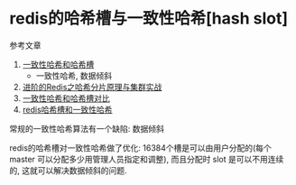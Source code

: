 # redis的哈希槽与一致性哈希[hash slot]

参考文章

1. [一致性哈希和哈希槽](https://www.jianshu.com/p/6ad87a1f070e)
    - 一致性哈希, 数据倾斜
2. [进阶的Redis之哈希分片原理与集群实战](https://zackku.com/redis-cluster/)
3. [一致性哈希和哈希槽对比](https://www.jianshu.com/p/4163916a2a8a)
4. [redis哈希槽和一致性哈希](http://www.lichenming.cn/topic/5dfb485176ffa1d157913cdf)

常规的一致性哈希算法有一个缺陷: 数据倾斜

redis的哈希槽对一致性哈希做了优化: 16384个槽是可以由用户分配的(每个 master 可以分配多少用管理人员指定和调整), 而且分配时 slot 是可以不用连续的, 这就可以解决数据倾斜的问题.

